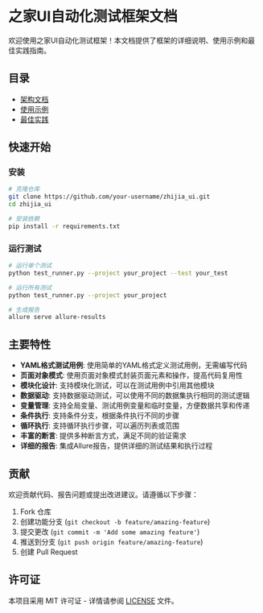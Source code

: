 # 之家UI自动化测试框架文档

欢迎使用之家UI自动化测试框架！本文档提供了框架的详细说明、使用示例和最佳实践指南。

## 目录

- [架构文档](architecture/README.md)
- [使用示例](examples/README.md)
- [最佳实践](best_practices/README.md)

## 快速开始

### 安装

```bash
# 克隆仓库
git clone https://github.com/your-username/zhijia_ui.git
cd zhijia_ui

# 安装依赖
pip install -r requirements.txt
```

### 运行测试

```bash
# 运行单个测试
python test_runner.py --project your_project --test your_test

# 运行所有测试
python test_runner.py --project your_project

# 生成报告
allure serve allure-results
```

## 主要特性

- **YAML格式测试用例**: 使用简单的YAML格式定义测试用例，无需编写代码
- **页面对象模式**: 使用页面对象模式封装页面元素和操作，提高代码复用性
- **模块化设计**: 支持模块化测试，可以在测试用例中引用其他模块
- **数据驱动**: 支持数据驱动测试，可以使用不同的数据集执行相同的测试逻辑
- **变量管理**: 支持全局变量、测试用例变量和临时变量，方便数据共享和传递
- **条件执行**: 支持条件分支，根据条件执行不同的步骤
- **循环执行**: 支持循环执行步骤，可以遍历列表或范围
- **丰富的断言**: 提供多种断言方式，满足不同的验证需求
- **详细的报告**: 集成Allure报告，提供详细的测试结果和执行过程

## 贡献

欢迎贡献代码、报告问题或提出改进建议。请遵循以下步骤：

1. Fork 仓库
2. 创建功能分支 (`git checkout -b feature/amazing-feature`)
3. 提交更改 (`git commit -m 'Add some amazing feature'`)
4. 推送到分支 (`git push origin feature/amazing-feature`)
5. 创建 Pull Request

## 许可证

本项目采用 MIT 许可证 - 详情请参阅 [LICENSE](../LICENSE) 文件。
